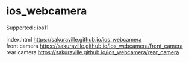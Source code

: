 # ios_webcamera

Supported : ios11

index.html <https://sakuraville.github.io/ios_webcamera>
<br>
front camera <https://sakuraville.github.io/ios_webcamera/front_camera>
<br>
rear camera <https://sakuraville.github.io/ios_webcamera/rear_camera>
